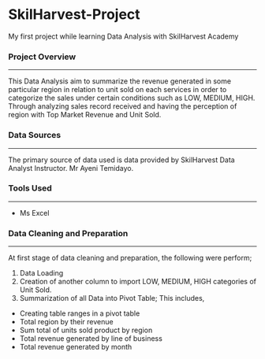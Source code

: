 # SkilHarvest-Project
My first project while learning Data Analysis with SkilHarvest Academy


### Project Overview
---
This Data Analysis aim to summarize the revenue generated in some particular region in relation to unit sold on each services in order to categorize the sales under certain conditions such as LOW, MEDIUM, HIGH. Through analyzing sales record received and having the perception of region with Top Market Revenue and Unit Sold.
### Data Sources 
---
The primary source of data used is data provided by SkilHarvest Data Analyst Instructor. Mr Ayeni Temidayo.
### Tools Used
---
- Ms Excel
### Data Cleaning and Preparation
---
At first stage of data cleaning and preparation, the following were perform;
1. Data Loading 
2. Creation of another column to import LOW, MEDIUM, HIGH categories of Unit Sold.
3. Summarization of all Data into Pivot Table; This includes,
  - Creating table ranges in a pivot table
  - Total region by their revenue
  - Sum total of units sold product by region
  - Total revenue generated by line of business 
  - Total revenue generated by month
